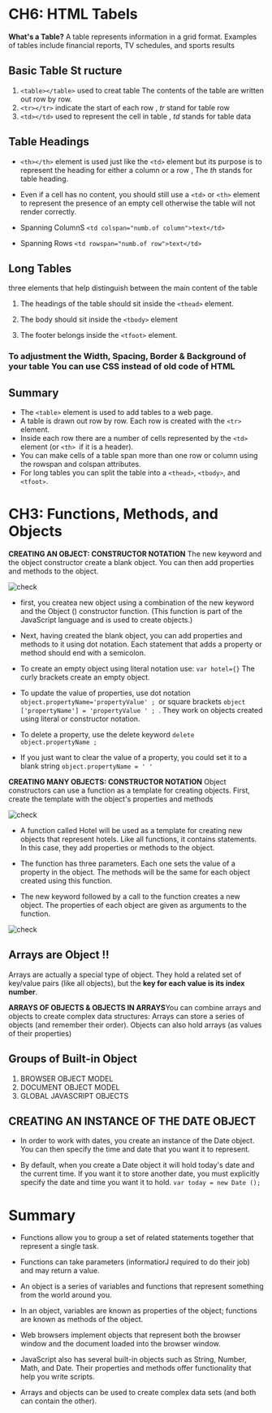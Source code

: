 # CH6: HTML Tabels

**What's a Table?**
A table represents information in a grid format. Examples of tables include financial reports, TV schedules, and sports results

## Basic Table St ructure
1. ```<table></table>``` used to creat table The contents of the table are written out row by row.
2. ```<tr></tr>``` indicate the start of each row , *tr* stand for table row
3. ```<td></td>``` used to represent the cell in table , *td* stands for table data 

## Table Headings
* ```<th></th>``` element is used just like the ```<td>``` element but its purpose is to represent the heading for either a column or a row , The *th* stands for table heading.
* Even if a cell has no content, you should still use a ```<td>``` or ```<th>``` element to represent the presence of an empty cell otherwise the table will not render correctly.

* Spanning ColumnS
```<td colspan="numb.of column">text</td>```
* Spanning Rows
```<td rowspan="numb.of row">text</td>```

## Long Tables
three elements that help distinguish between the main content of the table
1. The headings of the table should sit inside the ```<thead>``` element.

2. The body should sit inside the ```<tbody>``` element

3. The footer belongs inside the ```<tfoot>``` element. 

### To adjustment the Width, Spacing, Border & Background of your table You can use  CSS instead of old code of HTML


## Summary
* The ```<table>``` element is used to add tables to a web page.
* A table is drawn out row by row. Each row is created with the ```<tr>``` element.
* Inside each row there are a number of cells represented by the ```<td>``` element (or ```<th> ```if it is a header).
* You can make cells of a table span more than one row or column using the rowspan and colspan attributes.
* For long tables you can split the table into a ```<thead>```, ```<tbody>```, and ```<tfoot>```.

# CH3: Functions, Methods, and Objects

**CREATING AN OBJECT: CONSTRUCTOR NOTATION** 
The new keyword and the object constructor create a blank object. You can then add properties and methods to the object.

![check](*/image/ed.png)

- first, you createa new object using a combination of the new keyword and the Object () constructor function. (This function is part of the JavaScript language and is used to create objects.) 

- Next, having created the blank object, you can add properties and methods to it using dot notation. Each statement that adds a property or method should end with a semicolon.
- To create an empty object using literal notation use: ```var hotel={}``` The curly brackets create an empty object.

- To update the value of properties, use dot notation ```object.propertyName='propertyValue' ; ```or square brackets ```object ['propertyName'] = 'propertyValue ' ; ```. They work on objects created using literal or constructor notation. 
- To delete a property, use the delete keyword ```delete object.propertyName ;```
- If you just want to clear the value of a property, you could set it to a blank string ```object.propertyName = ' ' ```

**CREATING MANY OBJECTS: CONSTRUCTOR NOTATION**
Object constructors can use a function as a template for creating objects. First, create the template with the object's properties and methods

![check](./image/n.png)

- A function called Hotel will be used as a template for creating new objects that represent hotels. Like all functions, it contains statements. In this case, they add properties or methods to the object.

- The function has three parameters. Each one sets the value of a property in the object. The methods will be the same for each object created using this function.

- The new keyword followed by a call to the function creates a new object. The properties of each object are given as arguments to the function. 

![check](./image/t.png)

## Arrays are Object !!
Arrays are actually a special type of object. They hold a related set of key/value pairs (like all objects), but the **key for each value is its index number**.

**ARRAYS OF OBJECTS & OBJECTS IN ARRAYS**You can combine arrays and objects to create complex data structures: Arrays can store a series of objects (and remember their order). Objects can also hold arrays (as values of their properties)

## Groups of Built-in Object
1. BROWSER OBJECT MODEL
2. DOCUMENT OBJECT MODEL 
3. GLOBAL JAVASCRIPT OBJECTS

## CREATING AN INSTANCE OF THE DATE OBJECT
* In order to work with dates, you create an instance of the Date object. You can then specify the time and date that you want it to represent.

* By default, when you create a Date object it will hold today's date and the current time. If you want it to store another date, you must explicitly specify the date and time you want it to hold.
```var today = new Date (); ```

# Summary
* Functions allow you to group a set of related statements together that represent a single task.

* Functions can take parameters (informatiorJ required to do their job) and may return a value.

* An object is a series of variables and functions that represent something from the world around you.

* In an object, variables are known as properties of the object; functions are known as methods of the object.

* Web browsers implement objects that represent both the browser window and the document loaded into the browser window.

* JavaScript also has several built-in objects such as String, Number, Math, and Date. Their properties and methods offer functionality that help you write scripts.

* Arrays and objects can be used to create complex data sets (and both can contain the other).
